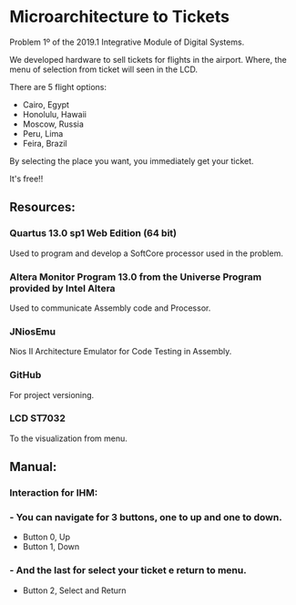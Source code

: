 # Microarchitecture to Tickets
Problem 1º of the 2019.1 Integrative Module of Digital Systems.

We developed hardware to sell tickets for flights in the airport. Where, the  menu of selection from ticket will seen in the LCD.

There are 5 flight options:
- Cairo, Egypt
- Honolulu, Hawaii
- Moscow, Russia
- Peru, Lima
- Feira, Brazil

By selecting the place you want, you immediately get your ticket. 

It's free!!

## Resources:

### Quartus 13.0 sp1 Web Edition (64 bit)
Used to program and develop a SoftCore processor used in the problem.
### Altera Monitor Program 13.0 from the Universe Program provided by Intel Altera
Used to communicate Assembly code and Processor.
### JNiosEmu
Nios II Architecture Emulator for Code Testing in Assembly.
### GitHub
For project versioning.
### LCD ST7032
To the visualization from menu.

## Manual:
### Interaction for IHM:

### - You can navigate for 3 buttons, one to up and one to down. 
- Button 0, Up
- Button 1, Down
### - And the last for select your ticket e return to menu. 
- Button 2, Select and Return

